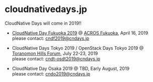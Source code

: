# cloudnativedays.jp

CloudNative Days will come in 2019!!

- [CloudNative Day Fukuoka 2019](https://cloudnativedays.jp/cndf2019/) @ [ACROS Fukuoka](https://www.acros.or.jp/access/), April 16, 2019<br>
please contact: cndf2019@cndays.jp

- CloudNative Days Tokyo 2019 / OpenStack Days Tokyo 2019 @ [Toranomon Hills Forum](http://forum.academyhills.com/toranomon/access/), July 22-23, 2019<br>
please contact: cndt-osdt2019@cndays.jp

- CloudNative Day Osaka 2019 @ TBD, Early August, 2019<br>
please contact: cndo2019@cndays.jp
